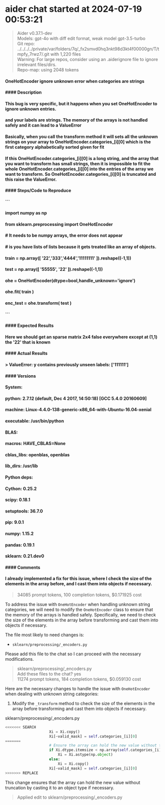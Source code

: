 
# aider chat started at 2024-07-19 00:53:21

> Aider v0.37.1-dev  
> Models: gpt-4o with diff edit format, weak model gpt-3.5-turbo  
> Git repo: ../../../../private/var/folders/7q/_fx2smvd0hq3nkt98d3kt4f00000gn/T/tmpfy_7rwz7/.git with 1,220 files  
> Warning: For large repos, consider using an .aiderignore file to ignore irrelevant files/dirs.  
> Repo-map: using 2048 tokens  

#### OneHotEncoder ignore unknown error when categories are strings   
#### #### Description  
####   
#### This bug is very specific, but it happens when you set OneHotEncoder to ignore unknown entries.  
#### and your labels are strings. The memory of the arrays is not handled safely and it can lead to a ValueError  
####   
#### Basically, when you call the transform method it will sets all the unknown strings on your array to OneHotEncoder.categories_[i][0] which is the first category alphabetically sorted given for fit  
#### If this OneHotEncoder.categories_[i][0] is a long string, and the array that you want to transform has small strings, then it is impossible to fit the whole  OneHotEncoder.categories_[i][0] into the entries of the array we want to transform. So  OneHotEncoder.categories_[i][0]  is truncated and this raise the ValueError.  
####   
####   
####   
#### #### Steps/Code to Reproduce  
#### ```  
####   
#### import numpy as np  
#### from sklearn.preprocessing import OneHotEncoder  
####   
####   
#### # It needs to be numpy arrays, the error does not appear   
#### # is you have lists of lists because it gets treated like an array of objects.  
#### train  = np.array([ '22','333','4444','11111111' ]).reshape((-1,1))  
#### test   = np.array([ '55555',  '22' ]).reshape((-1,1))  
####   
#### ohe = OneHotEncoder(dtype=bool,handle_unknown='ignore')  
####   
#### ohe.fit( train )  
#### enc_test = ohe.transform( test )  
####   
#### ```  
####   
####   
#### #### Expected Results  
#### Here we should get an sparse matrix 2x4 false everywhere except at (1,1) the '22' that is known  
####   
#### #### Actual Results  
####   
#### > ValueError: y contains previously unseen labels: ['111111']  
####   
####   
#### #### Versions  
#### System:  
####     python: 2.7.12 (default, Dec  4 2017, 14:50:18)  [GCC 5.4.0 20160609]  
####    machine: Linux-4.4.0-138-generic-x86_64-with-Ubuntu-16.04-xenial  
#### executable: /usr/bin/python  
####   
#### BLAS:  
####     macros: HAVE_CBLAS=None  
#### cblas_libs: openblas, openblas  
####   lib_dirs: /usr/lib  
####   
#### Python deps:  
####     Cython: 0.25.2  
####      scipy: 0.18.1  
#### setuptools: 36.7.0  
####        pip: 9.0.1  
####      numpy: 1.15.2  
####     pandas: 0.19.1  
####    sklearn: 0.21.dev0  
####   
####   
####   
#### #### Comments  
####   
#### I already implemented a fix for this issue, where I check the size of the elements in the array before, and I cast them into objects if necessary.  
> 34085 prompt tokens, 100 completion tokens, $0.171925 cost  

To address the issue with `OneHotEncoder` when handling unknown string categories, we will need to modify the `OneHotEncoder` class to ensure that the memory of the arrays is handled safely. Specifically, we need to check the size of the elements in the array before transforming and cast them into objects if necessary.

The file most likely to need changes is:
- `sklearn/preprocessing/_encoders.py`

Please add this file to the chat so I can proceed with the necessary modifications.

> sklearn/preprocessing/_encoders.py  
> Add these files to the chat? yes  
> 11274 prompt tokens, 184 completion tokens, $0.059130 cost  

Here are the necessary changes to handle the issue with `OneHotEncoder` when dealing with unknown string categories:

1. Modify the `_transform` method to check the size of the elements in the array before transforming and cast them into objects if necessary.

sklearn/preprocessing/_encoders.py
```python
<<<<<<< SEARCH
                    Xi = Xi.copy()
                    Xi[~valid_mask] = self.categories_[i][0]
=======
                    # Ensure the array can hold the new value without truncation
                    if Xi.dtype.itemsize < np.array(self.categories_[i][0]).dtype.itemsize:
                        Xi = Xi.astype(np.object)
                    else:
                        Xi = Xi.copy()
                    Xi[~valid_mask] = self.categories_[i][0] 
>>>>>>> REPLACE
```

This change ensures that the array can hold the new value without truncation by casting it to an object type if necessary.

> Applied edit to sklearn/preprocessing/_encoders.py  
